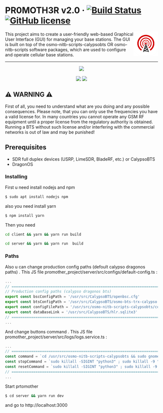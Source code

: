 # PR0MOTH3R v2.0 &middot; [![Build Status](https://img.shields.io/travis/deathnon/deathnon/latest.svg?style=flat-square)](https://github.com/jhonnybonny/promother_project/) [![GitHub license](https://img.shields.io/badge/license-MIT-blue.svg?style=flat-square)](https://github.com/jhonnybonny/promother_project/blob/main/LICENSE)
<p>
<img src="https://github.com/jhonnybonny/promother_project/blob/main/client/src/assets/icons/ico.png?raw=true" height="80"align="right">
</p>


<p>
This project aims to create a user-friendly web-based Graphical User Interface (GUI) for managing your base stations. The GUI is built on top of the osmo-nitb-scripts-calypsobts OR osmo-nitb-scripts software packages, which are used to configure and operate cellular base stations.
</p>


__________________________



<p align="center">
  <img src="https://pbs.twimg.com/media/FjlWu8cXgAAuMF9?format=jpg&name=4096x4096" width="800" />
</p>

<p align="center">
  <img src="https://pbs.twimg.com/media/FjlWu8fWAAAS-4o?format=jpg&name=4096x4096" width="400" />
  <img src="https://pbs.twimg.com/media/FjlWu8kWYAIjXl5?format=jpg&name=4096x4096" width="400" />
</p>


## ⚠️ WARNING ⚠️

First of all, you need to understand what are you doing and any possible consequences. Please note, that you can only use the frequencies you have a valid license for. In many countries you cannot operate any GSM RF equipment until a proper license from the regulatory authority is obtained. Running a BTS without such license and/or interfering with the commercial networks is out of law and may be punished!


## Prerequisites

- SDR full duplex devices (USRP, LimeSDR, BladeRF, etc.) or CalypsoBTS 
- DragonOS

### Installing

First u need install nodejs and npm

```sh
$ sudo apt install nodejs npm
```

also you need install yarn

```sh
$ npm install yarn
```

Then you need 
```sh
cd client && yarn && yarn run build 
```
```sh
cd server && yarn && yarn run  build 
```
### Paths

Also u can change production config paths (defoult calypso dragonos paths) . This JS file promother_project/server/src/configs/default-config.ts :

```js
...
// =======================================================================
// Production config paths (calypso dragonos bts)
export const bscConfigPath = '/usr/src/CalypsoBTS/openbsc.cfg'
export const btsConfigPath = '/usr/src/CalypsoBTS/osmo-bts-trx-calypso.cfg'
export const configFilePath = '/usr/src/osmo-nitb-scripts-calypsobts/config.json'
export const dataBaseLink = '/usr/src/CalypsoBTS/hlr.sqlite3'
// =======================================================================
...
```


And change buttons command . This JS file promother_project/server/src/logs/logs.service.ts :

```js
...
// =======================================================================
const command = `cd /usr/src/osmo-nitb-scripts-calypsobts && sudo gnome-terminal --geometry=75x20 -- ./auto.sh && sudo ./main.py -u`
const stopCommand = `sudo killall -SIGINT "python3" ; sudo killall -9 "osmocon"`
const resetCommand = `sudo killall -SIGINT "python3" ; sudo killall -9 "osmocon" ; sudo rm -rf /usr/src/CalypsoBTS/hlr.sqlite3`
// =======================================================================
...
```


Start prtomother
```sh
$ cd server && yarn run dev
```
and go to http://localhost:3000

